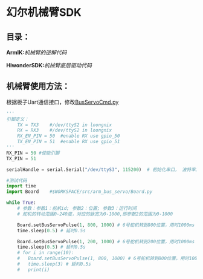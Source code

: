 # 幻尔机械臂SDK

## 目录：

**ArmIK:**_机械臂的逆解代码_

**HiwonderSDK:**_机械臂底层驱动代码_

## 机械臂使用方法：

 根据板子Uart通信接口，修改[BusServoCmd.py](HiwonderSDK/BusServoCmd.py) 

```python
'''
引脚定义：
	TX = TX3	#/dev/ttyS2 in loongnix
	RX = RX3	#/dev/ttyS2 in loongnix
	RX_EN_PIN = 50	#enable RX use gpio_50
	TX_EN_PIN = 51	#enable RX use gpio_51
'''
RX_PIN = 50 #使能引脚
TX_PIN = 51

serialHandle = serial.Serial("/dev/ttyS3", 115200)  # 初始化串口， 波特率为115200
```

```python
#测试代码
import time
import Board	#$WORKSPACE/src/arm_bus_servo/Board.py

while True:
	# 参数：参数1：舵机id; 参数2：位置; 参数3：运行时间
	# 舵机的转动范围0-240度，对应的脉宽为0-1000,即参数2的范围为0-1000

	Board.setBusServoPulse(1, 800, 1000) # 6号舵机转到800位置，用时1000ms
	time.sleep(0.5) # 延时0.5s

	Board.setBusServoPulse(1, 200, 1000) # 6号舵机转到200位置，用时1000ms
	time.sleep(0.5) # 延时0.5s
	# for i in range(10):
	# 	Board.setBusServoPulse(1, 800, 1000) # 6号舵机转到800位置，用时1000ms
	# 	time.sleep(3) # 延时0.5s
	# 	print(i)
```
